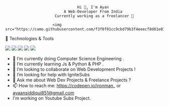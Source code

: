                                     Hi 👋, I'm Ayan
                              A Web-Developer From India
                          Currently working as a freelancer 👋
                          
                         <img src="https://camo.githubusercontent.com/f3f0f01cc9cbd79b3f4eeecf8d81e01ab51c113a/68747470733a2f2f692e696d6775722e636f6d2f65796d514833712e676966">


🔧 Technologies & Tools
            
![](https://img.shields.io/badge/<Code>-<Python>-informational?style=flat&logo=<LOGO_NAME>&logoColor=white&color=2bbc8a)
![](https://img.shields.io/badge/<Code>-<Javascript>-informational?style=flat&logo=<LOGO_NAME>&logoColor=white&color=2bbc8a)
![](https://img.shields.io/badge/<Code>-<html>-informational?style=flat&logo=<LOGO_NAME>&logoColor=white&color=2bbc8a)
![](https://img.shields.io/badge/<Code>-<Java>-informational?style=flat&logo=<LOGO_NAME>&logoColor=white&color=2bbc8a)
![](https://img.shields.io/badge/<Shell>-<Bash>-informational?style=flat&logo=<LOGO_NAME>&logoColor=white&color=2bbc8a)

- 🔭 I’m currently doing Computer Science Engineering .
- 🌱 I’m currently learning Js & Python & PHP .
- 👯 I’m looking to collaborate on Web Development Projects !
- 🤔 I’m looking for help with IgniteSubs
- 💬 Ask me about Web Dev Projects & Freelance Projects ?
- 📫 How to reach me: https://codepen.io/ironman_ or ayaansiddiqui851@gmail.com
- I'm working on Youtube Subs Project.
